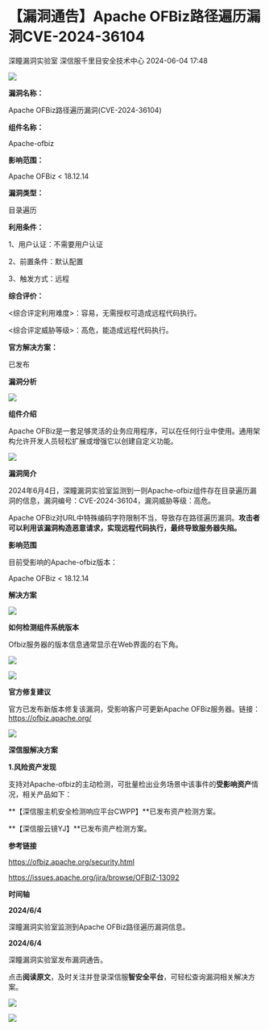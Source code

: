 #  【漏洞通告】Apache OFBiz路径遍历漏洞CVE-2024-36104   
深瞳漏洞实验室  深信服千里目安全技术中心   2024-06-04 17:48  
  
![](https://mmbiz.qpic.cn/mmbiz_gif/w8NHw6tcQ5yRlZRmytDKIjRUUdee35gXqdxpcxGib612j6CPic4Z5icQ44m2HVmqE9CMhBcjq1DlheoLS72YOuIRA/640?wx_fmt=gif&from=appmsg "")  
  
**漏洞名称：**  
  
Apache OFBiz路径遍历漏洞(CVE-2024-36104)  
  
**组件名称：**  
  
Apache-ofbiz  
  
**影响范围：**  
  
Apache OFBiz < 18.12.14  
  
**漏洞类型：**  
  
目录遍历  
  
**利用条件：**  
  
1、用户认证：不需要用户认证  
  
2、前置条件：默认配置  
  
3、触发方式：远程  
  
**综合评价：**  
  
<综合评定利用难度>：容易，无需授权可造成远程代码执行。  
  
<综合评定威胁等级>：高危，能造成远程代码执行。  
  
**官方解决方案：**  
  
已发布  
  
  
  
  
**漏洞分析**  
  
![](https://mmbiz.qpic.cn/mmbiz_gif/w8NHw6tcQ5yRlZRmytDKIjRUUdee35gXm5KVH4rqBYjBhOG5zPaBdckIKUkUmXL3b2hSQeDXn7dEH095MldLcQ/640?wx_fmt=gif&from=appmsg "")  
  
**组件介绍**  
  
Apache OFBiz是一套足够灵活的业务应用程序，可以在任何行业中使用。通用架构允许开发人员轻松扩展或增强它以创建自定义功能。  
  
![](https://mmbiz.qpic.cn/mmbiz_gif/w8NHw6tcQ5yRlZRmytDKIjRUUdee35gXm5KVH4rqBYjBhOG5zPaBdckIKUkUmXL3b2hSQeDXn7dEH095MldLcQ/640?wx_fmt=gif&from=appmsg "")  
  
**漏洞简介**  
  
  
2024年6月4日，深瞳漏洞实验室监测到一则Apache-ofbiz组件存在目录遍历漏洞的信息，漏洞编号：CVE-2024-36104，漏洞威胁等级：高危。  
  
Apache OFBiz对URL中特殊编码字符限制不当，导致存在路径遍历漏洞。**攻击者可以利用该漏洞构造恶意请求，实现远程代码执行，最终导致服务器失陷。**  
  
  
**影响范围**  
  
目前受影响的Apache-ofbiz版本：  
  
Apache OFBiz < 18.12.14  
  
  
**解决方案**  
  
![](https://mmbiz.qpic.cn/mmbiz_gif/w8NHw6tcQ5yRlZRmytDKIjRUUdee35gXm5KVH4rqBYjBhOG5zPaBdckIKUkUmXL3b2hSQeDXn7dEH095MldLcQ/640?wx_fmt=gif&from=appmsg "")  
  
**如何检测组件系统版本**  
  
  
Ofbiz服务器的版本信息通常显示在Web界面的右下角。  
  
![](https://mmbiz.qpic.cn/mmbiz_jpg/w8NHw6tcQ5yRlZRmytDKIjRUUdee35gXvnBSpcicGIgJ8mgfJnVFibBAibQS9qHQibIJBMiaLiaZYxkOGr8qyRtA8yOg/640?wx_fmt=jpeg "")  
  
  
![](https://mmbiz.qpic.cn/mmbiz_gif/w8NHw6tcQ5yRlZRmytDKIjRUUdee35gXm5KVH4rqBYjBhOG5zPaBdckIKUkUmXL3b2hSQeDXn7dEH095MldLcQ/640?wx_fmt=gif&from=appmsg "")  
  
**官方修复建议**  
  
  
官方已发布新版本修复该漏洞，受影响客户可更新Apache OFBiz服务器。链接：https://ofbiz.apache.org/  
  
![](https://mmbiz.qpic.cn/mmbiz_gif/w8NHw6tcQ5yRlZRmytDKIjRUUdee35gXm5KVH4rqBYjBhOG5zPaBdckIKUkUmXL3b2hSQeDXn7dEH095MldLcQ/640?wx_fmt=gif&from=appmsg "")  
  
**深信服解决方案**  
  
  
**1.风险资产发现**  
  
支持对Apache-ofbiz的主动检测，可批量检出业务场景中该事件的**受影响资产**情况，相关产品如下：  
  
**【深信服主机安全检测响应平台CWPP】**已发布资产检测方案。  
  
**【深信服云镜YJ】**已发布资产检测方案。  
  
  
  
**参考链接**  
  
  
https://ofbiz.apache.org/security.html  
  
https://issues.apache.org/jira/browse/OFBIZ-13092  
  
  
**时间轴**  
  
  
  
**2024/6/4**  
  
深瞳漏洞实验室监测到Apache OFBiz路径遍历漏洞信息。  
  
  
**2024/6/4**  
  
深瞳漏洞实验室发布漏洞通告。  
  
  
点击**阅读原文**，及时关注并登录深信服**智安全平台**，可轻松查询漏洞相关解决方案。  
  
![](https://mmbiz.qpic.cn/mmbiz_png/w8NHw6tcQ5yRlZRmytDKIjRUUdee35gXaG2s2LxN7j5ibtESHX1UUibxmm2rftZy6MRNCK11GQjqWFaUBcjW24Gg/640?wx_fmt=png&from=appmsg "")  
  
  
![](https://mmbiz.qpic.cn/mmbiz_jpg/w8NHw6tcQ5zvcIHbwGGYKbqDVYsVKzNNia1jYtHf49C7133AlDXAgex2W4lFvpia56tjQQDkiauNBrl08YbxqG01A/640?wx_fmt=jpeg&from=appmsg "")  
  
  
